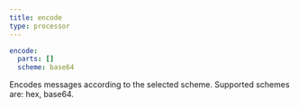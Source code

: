 ```yaml
---
title: encode
type: processor
---
```


```yaml
encode:
  parts: []
  scheme: base64
```

Encodes messages according to the selected scheme. Supported schemes are:
hex, base64.


